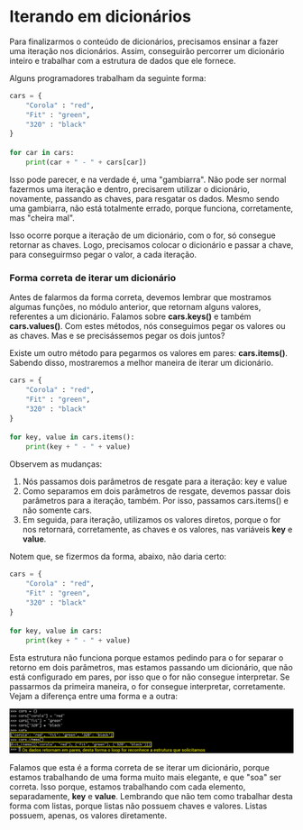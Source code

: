 # Iterando em dicionários

Para finalizarmos o conteúdo de dicionários, precisamos ensinar a fazer uma iteração nos dicionários. 
Assim, conseguirão percorrer um dicionário inteiro e trabalhar com a estrutura de dados que ele fornece.

Alguns programadores trabalham da seguinte forma:

```python
cars = {
    "Corola" : "red",
    "Fit" : "green",
    "320" : "black"
}

for car in cars:
    print(car + " - " + cars[car])
```

Isso pode parecer, e na verdade é, uma "gambiarra". Não pode ser normal fazermos uma iteração e dentro, precisarem utilizar o  dicionário, novamente, passando as chaves, para resgatar os dados. Mesmo sendo uma gambiarra, não está totalmente errado, porque funciona, corretamente, mas "cheira mal".

Isso ocorre porque a iteração de um dicionário, com o for, só consegue retornar as chaves. Logo, precisamos colocar o dicionário e passar a chave, para conseguirmso pegar o valor, a cada iteração.

### Forma correta de iterar um dicionário

Antes de falarmos da forma correta, devemos lembrar que mostramos algumas funções, no módulo anterior, que retornam alguns valores, referentes a um dicionário. Falamos sobre **cars.keys()** e também **cars.values()**. Com estes métodos, nós conseguimos pegar os valores ou as chaves. Mas e se precisássemos pegar os dois juntos?

Existe um outro método para pegarmos os valores em pares: **cars.items()**. Sabendo disso, mostraremos a melhor maneira de iterar um dicionário.

```python
cars = {
    "Corola" : "red",
    "Fit" : "green",
    "320" : "black"
}

for key, value in cars.items():
    print(key + " - " + value)
```

Observem as mudanças:

1. Nós passamos dois parâmetros de resgate para a iteração: key e value
2. Como separamos em dois parâmetros de resgate, devemos passar dois parâmetros para a iteração, também. Por isso, passamos cars.items() e não somente cars.
3. Em seguida, para iteração, utilizamos os valores diretos, porque o for nos retornará, corretamente, as chaves e os valores, nas variáveis **key** e **value**.

Notem que, se fizermos da forma, abaixo, não daria certo:

```python
cars = {
    "Corola" : "red",
    "Fit" : "green",
    "320" : "black"
}

for key, value in cars:
    print(key + " - " + value)
```

Esta estrutura não funciona porque estamos pedindo para o for separar o retorno em dois parâmetros, mas estamos passando um dicionário, que não está configurado em pares, por isso que o for não consegue interpretar. Se passarmos da primeira maneira, o for consegue interpretar, corretamente. 
Vejam a diferença entre uma forma e a outra:

![python_dic_for](./images/python_dic_for.png "python_dic_for")

Falamos que esta é a forma correta de se iterar um dicionário, porque estamos trabalhando de uma forma muito mais elegante, e que "soa" ser correta. Isso porque, estamos trabalhando com cada elemento, separadamente, **key** e **value**. 
Lembrando que não tem como trabalhar desta forma com listas, porque listas não possuem chaves e valores. Listas possuem, apenas, os valores diretamente.